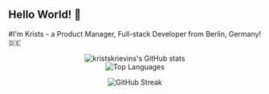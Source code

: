 ## Hello World! 👋

#I'm Krists - a Product Manager, Full-stack Developer from Berlin, Germany! 🇩🇪

<p align="center">
  <img src="https://github-readme-stats.vercel.app/api?username=kristskrievins&show_icons=true&locale=en&theme=tokyonight" alt="kristskrievins's GitHub stats" />
  <br/>
  <img src="https://github-readme-stats.vercel.app/api/top-langs?username=kristskrievins&layout=compact&langs_count=7&theme=tokyonight" alt="Top Languages" />
</p>

<p align="center">
  <img src="https://github-readme-streak-stats.herokuapp.com/?user=kristskrievins&theme=tokyonight" alt="GitHub Streak" />
</p>
